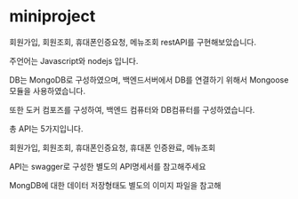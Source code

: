 # miniproject
회원가입, 회원조회, 휴대폰인증요청, 메뉴조회 
restAPI를 구현해보았습니다.

주언어는 Javascript와 nodejs 입니다.

DB는 MongoDB로 구성하였으며, 백엔드서버에서 DB를 연결하기 위해서 Mongoose 모듈을 사용하였습니다.

또한 도커 컴포즈를 구성하여, 백엔드 컴퓨터와 DB컴퓨터를 구성하였습니다. 

총 API는 5가지입니다. 

회원가입, 회원조회, 휴대폰인증요청, 휴대폰 인증완료, 메뉴조회

API는 swagger로 구성한 별도의 API명세서를 참고해주세요

MongDB에 대한 데이터 저장형태도 별도의 이미지 파일을 참고해 
